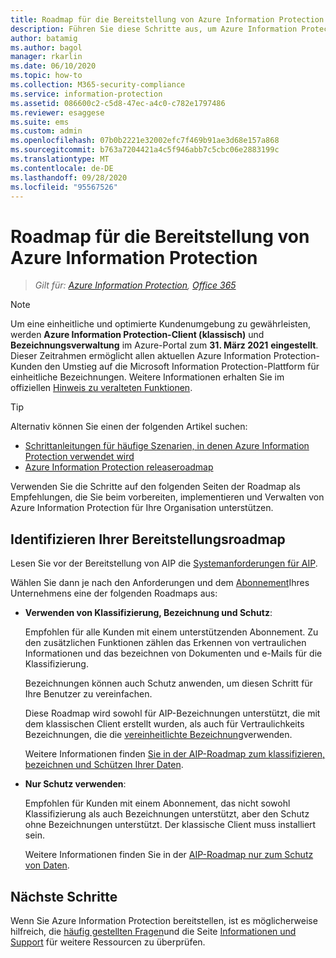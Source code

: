 ```yaml
---
title: Roadmap für die Bereitstellung von Azure Information Protection
description: Führen Sie diese Schritte aus, um Azure Information Protection für Ihre Organisation vorzubereiten, zu implementieren und zu verwalten.
author: batamig
ms.author: bagol
manager: rkarlin
ms.date: 06/10/2020
ms.topic: how-to
ms.collection: M365-security-compliance
ms.service: information-protection
ms.assetid: 086600c2-c5d8-47ec-a4c0-c782e1797486
ms.reviewer: esaggese
ms.suite: ems
ms.custom: admin
ms.openlocfilehash: 07b0b2221e32002efc7f469b91ae3d68e157a868
ms.sourcegitcommit: b763a7204421a4c5f946abb7c5cbc06e2883199c
ms.translationtype: MT
ms.contentlocale: de-DE
ms.lasthandoff: 09/28/2020
ms.locfileid: "95567526"
---
```

# <a name="azure-information-protection-deployment-roadmap"></a>Roadmap für die Bereitstellung von Azure Information Protection

>*Gilt für: [Azure Information Protection](https://azure.microsoft.com/pricing/details/information-protection), [Office 365](https://download.microsoft.com/download/E/C/F/ECF42E71-4EC0-48FF-AA00-577AC14D5B5C/Azure_Information_Protection_licensing_datasheet_EN-US.pdf)*

>[!NOTE] 
> Um eine einheitliche und optimierte Kundenumgebung zu gewährleisten, werden **Azure Information Protection-Client (klassisch)** und **Bezeichnungsverwaltung** im Azure-Portal zum **31. März 2021** **eingestellt**. Dieser Zeitrahmen ermöglicht allen aktuellen Azure Information Protection-Kunden den Umstieg auf die Microsoft Information Protection-Plattform für einheitliche Bezeichnungen. Weitere Informationen erhalten Sie im offiziellen [Hinweis zu veralteten Funktionen](https://aka.ms/aipclassicsunset).

> [!TIP]
> Alternativ können Sie einen der folgenden Artikel suchen:
> - [Schrittanleitungen für häufige Szenarien, in denen Azure Information Protection verwendet wird](how-to-guides.md)
>- [Azure Information Protection releaseroadmap](information-support.md#information-about-new-releases-and-updates)

Verwenden Sie die Schritte auf den folgenden Seiten der Roadmap als Empfehlungen, die Sie beim vorbereiten, implementieren und Verwalten von Azure Information Protection für Ihre Organisation unterstützen.

## <a name="identify-your-deployment-roadmap"></a>Identifizieren Ihrer Bereitstellungsroadmap

Lesen Sie vor der Bereitstellung von AIP die [Systemanforderungen für AIP](./requirements.md).

Wählen Sie dann je nach den Anforderungen und dem [Abonnement](https://azure.microsoft.com/pricing/details/information-protection/)Ihres Unternehmens eine der folgenden Roadmaps aus:

- **Verwenden von Klassifizierung, Bezeichnung und Schutz**:

    Empfohlen für alle Kunden mit einem unterstützenden Abonnement. Zu den zusätzlichen Funktionen zählen das Erkennen von vertraulichen Informationen und das bezeichnen von Dokumenten und e-Mails für die Klassifizierung. 

    Bezeichnungen können auch Schutz anwenden, um diesen Schritt für Ihre Benutzer zu vereinfachen. 

    Diese Roadmap wird sowohl für AIP-Bezeichnungen unterstützt, die mit dem klassischen Client erstellt wurden, als auch für Vertraulichkeits Bezeichnungen, die die [vereinheitlichte Bezeichnung](faqs.md#how-can-i-determine-if-my-tenant-is-on-the-unified-labeling-platform)verwenden.

    Weitere Informationen finden [Sie in der AIP-Roadmap zum klassifizieren, bezeichnen und Schützen Ihrer Daten](deployment-roadmap-classify-label-protect.md).

- **Nur Schutz verwenden**: 

    Empfohlen für Kunden mit einem Abonnement, das nicht sowohl Klassifizierung als auch Bezeichnungen unterstützt, aber den Schutz ohne Bezeichnungen unterstützt. Der klassische Client muss installiert sein.

    Weitere Informationen finden Sie in der [AIP-Roadmap nur zum Schutz von Daten](deployment-roadmap-protect-only.md).

## <a name="next-steps"></a>Nächste Schritte

Wenn Sie Azure Information Protection bereitstellen, ist es möglicherweise hilfreich, die [häufig gestellten Fragen](faqs.md)und die Seite [Informationen und Support](information-support.md) für weitere Ressourcen zu überprüfen.